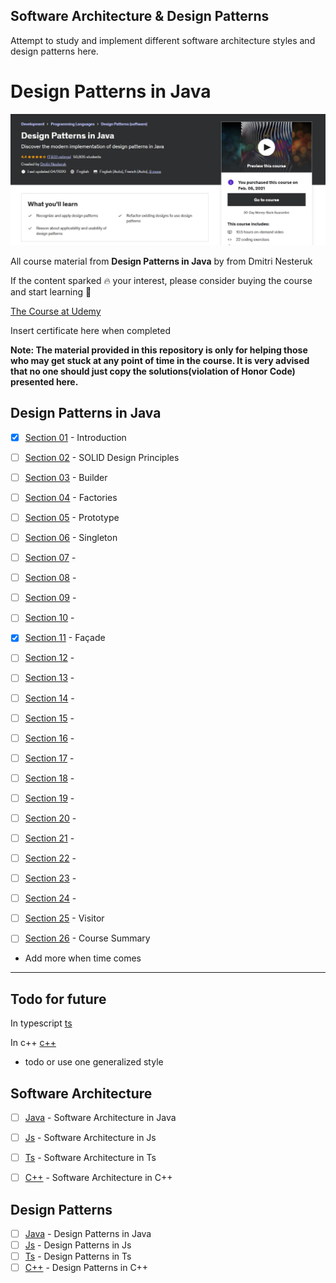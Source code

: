 ## Software Architecture & Design Patterns 


<!--
<img src="softwarePatterns.jpg" alt="alt text" width="700"/>
<hr>
<p align="center">
   <img src="https://i.giphy.com/media/MGdfeiKtEiEPS/giphy.webp" alt="alt text" width="400"/>
</p>
<hr>
 -->

Attempt to study and implement different software architecture styles and design patterns here.

# Design Patterns in Java

<img src="summaryCourse.JPG" alt="alt text" width="700"/>

All course material from **Design Patterns in Java** by from Dmitri Nesteruk 

If the content sparked :fire: your interest, please consider buying the course and start learning :book:

[The Course at Udemy](https://www.udemy.com/course/design-patterns-java/)   



Insert certificate here when completed

**Note: The material provided in this repository is only for helping those who may get stuck at any point of time in the course. It is very advised that no one should just copy the solutions(violation of Honor Code) presented here.**




## Design Patterns in Java

- [x] [Section 01](https://github.com/developersCradle/designg-patterns-and-software-architecture/tree/main/Section%201) - Introduction
- [ ] [Section 02](https://github.com/developersCradle/designg-patterns-and-software-architecture/tree/main/Section%202) - SOLID Design Principles
- [ ] [Section 03](#) - Builder
- [ ] [Section 04](#) - Factories
- [ ] [Section 05](#) - Prototype
- [ ] [Section 06](#) - Singleton
- [ ] [Section 07](#) - 
- [ ] [Section 08](#) - 
- [ ] [Section 09](#) - 
- [ ] [Section 10](#) - 
- [x] [Section 11](https://github.com/developersCradle/designg-patterns-and-software-architecture/tree/main/Section%2011) - Façade
- [ ] [Section 12](#) - 
- [ ] [Section 13](#) - 
- [ ] [Section 14](#) - 
- [ ] [Section 15](#) - 
- [ ] [Section 16](#) - 
- [ ] [Section 17](#) - 
- [ ] [Section 18](#) -
- [ ] [Section 19](#) - 
- [ ] [Section 20](#) - 
- [ ] [Section 21](#) - 
- [ ] [Section 22](#) - 
- [ ] [Section 23](#) - 
- [ ] [Section 24](#) - 
- [ ] [Section 25](#) - Visitor
- [ ] [Section 26](#) - Course Summary




- Add more when time comes





<hr>

## Todo for future

In typescript [ts](https://refactoring.guru/design-patterns/typescript)

In c++ [c++](https://www.udemy.com/course/patterns-cplusplus/)




- todo or use one generalized style

## Software Architecture

- [ ] [Java](#) - Software Architecture in Java
- [ ] [Js](#) - Software Architecture in Js
- [ ] [Ts](#) - Software Architecture in Ts
- [ ] [C++](#) - Software Architecture in C++



 ## Design Patterns

- [ ] [Java](#) - Design Patterns in Java
- [ ] [Js](#) - Design Patterns in Js
- [ ] [Ts](#) - Design Patterns in Ts
- [ ] [C++](#) - Design Patterns in C++
